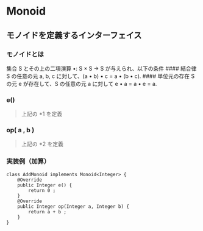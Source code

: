 # Monoid
## モノイドを定義するインターフェイス

### モノイドとは
集合 S とその上の二項演算 •: S × S → S が与えられ、以下の条件
    #### 結合律
    S の任意の元 a, b, c に対して、(a • b) • c = a • (b • c).
    #### 単位元の存在
    S の元 e が存在して、S の任意の元 a に対して e • a = a • e = a.
### e()
> 上記の *1 を定義

### op( a , b )
> 上記の *2 を定義

### 実装例（加算）
```
class AddMonoid implements Monoid<Integer> {
    @Override
    public Integer e() {
        return 0 ;
    }
    @Override
    public Integer op(Integer a, Integer b) {
        return a + b ;
    }
}
```
